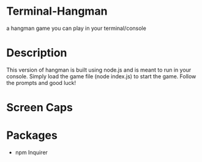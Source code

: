 # Terminal-Hangman
a hangman game you can play in your terminal/console

# Description
This version of hangman is built using node.js and is meant to run in your console. Simply load the game file (node index.js) to start the game. Follow the prompts and good luck!

# Screen Caps

# Packages
- npm Inquirer
